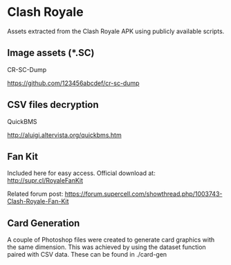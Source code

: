 # Clash Royale 
 
Assets extracted from the Clash Royale APK using publicly available scripts.
 
## Image assets (*.SC)

CR-SC-Dump
 
https://github.com/123456abcdef/cr-sc-dump

## CSV files decryption

QuickBMS

http://aluigi.altervista.org/quickbms.htm 

## Fan Kit

Included here for easy access. Official download at: http://supr.cl/RoyaleFanKit

Related forum post: https://forum.supercell.com/showthread.php/1003743-Clash-Royale-Fan-Kit

## Card Generation

A couple of Photoshop files were created to generate card graphics with the same dimension. This was achieved by using the dataset function paired with CSV data. These can be found in ./card-gen